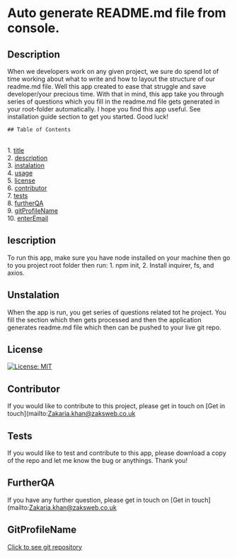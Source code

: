 
  
  #  Auto generate README.md file from console.   <a name="title-0"></a>
  ##  Description <a name="description-1"></a>
     
When we developers work on any given project, we sure do spend lot of time working about what to write and how to layout the structure of our readme.md file. Well this app created to ease that struggle and save developer/your precious time. With that in mind, this app take you through series of questions which you fill in the readme.md file gets generated in your root-folder automatically. I hope you find this app useful. See installation guide section to get you started. Good luck! 

    ## Table of Contents
<br>		1. [title](#title-0)
<br>		2. [description](#description-1)
<br>		3. [instalation](#instalation-2)
<br>		4. [usage](#usage-3)
<br>		5. [license](#license-4)
<br>		6. [contributor](#contributor-5)
<br>		7. [tests](#tests-6)
<br>		8. [furtherQA](#furtherQA-7)
<br>		9. [gitProfileName](#gitProfileName-8)
<br>		10. [enterEmail](#enterEmail-9)
<br>
   
   ##  Iescription <a name="instalation-2"></a>
      
To run this app, make sure you have node installed on your machine then go to you project root folder then run: 1. npm init, 2. Install inquirer, fs, and axios.  

   ##  Unstalation<a name="usage-3"></a>
      
When the app is run, you get series of questions related tot he project. You fill the section which then gets processed and then the application generates readme.md file which then can be pushed to your live git repo. 

   ##  License <a name="license-4"></a>
      
[![License: MIT](https://img.shields.io/badge/License-MIT-yellow.svg)](https://opensource.org/licenses/MIT)

   ##  Contributor <a name="contributor-5"></a>
      
If you would like to contribute to this project, please get in touch on  [Get in touch](mailto:Zakaria.khan@zaksweb.co.uk

   ##  Tests <a name="tests-6"></a>
      
If you would like to test and contribute to this app, please download a copy of the repo and let me know the bug or anythings. Thank you!

   ##  FurtherQA <a name="frutherQA-7"></a>
      
If you have any further question, please get in touch on  [Get in touch](mailto:Zakaria.khan@zaksweb.co.uk

   ##  GitProfileName <a name="gitProfileName-8"></a>
      
[Click to see git repository](https://github.com/]Zakaria2012)
   